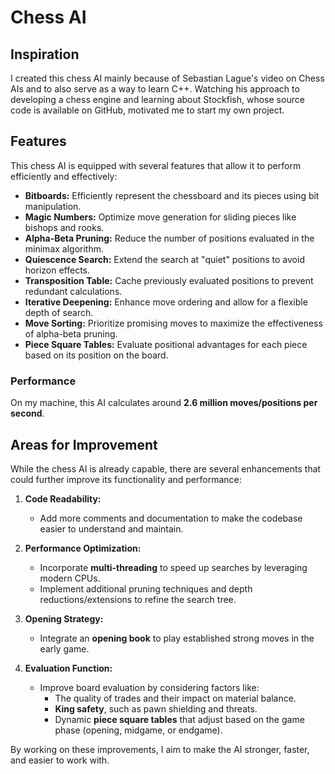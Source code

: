 # Chess AI

## Inspiration
I created this chess AI mainly because of Sebastian Lague's video on Chess AIs and to also serve as a way to learn C++. Watching his approach to developing a chess engine and learning about Stockfish, whose source code is available on GitHub, motivated me to start my own project. 

## Features
This chess AI is equipped with several features that allow it to perform efficiently and effectively:

- **Bitboards:** Efficiently represent the chessboard and its pieces using bit manipulation.
- **Magic Numbers:** Optimize move generation for sliding pieces like bishops and rooks.
- **Alpha-Beta Pruning:** Reduce the number of positions evaluated in the minimax algorithm.
- **Quiescence Search:** Extend the search at "quiet" positions to avoid horizon effects.
- **Transposition Table:** Cache previously evaluated positions to prevent redundant calculations.
- **Iterative Deepening:** Enhance move ordering and allow for a flexible depth of search.
- **Move Sorting:** Prioritize promising moves to maximize the effectiveness of alpha-beta pruning.
- **Piece Square Tables:** Evaluate positional advantages for each piece based on its position on the board.

### Performance
On my machine, this AI calculates around **2.6 million moves/positions per second**.

## Areas for Improvement
While the chess AI is already capable, there are several enhancements that could further improve its functionality and performance:

1. **Code Readability:**
   - Add more comments and documentation to make the codebase easier to understand and maintain.

2. **Performance Optimization:**
   - Incorporate **multi-threading** to speed up searches by leveraging modern CPUs.
   - Implement additional pruning techniques and depth reductions/extensions to refine the search tree.

3. **Opening Strategy:**
   - Integrate an **opening book** to play established strong moves in the early game.

4. **Evaluation Function:**
   - Improve board evaluation by considering factors like:
     - The quality of trades and their impact on material balance.
     - **King safety**, such as pawn shielding and threats.
     - Dynamic **piece square tables** that adjust based on the game phase (opening, midgame, or endgame).

By working on these improvements, I aim to make the AI stronger, faster, and easier to work with.

